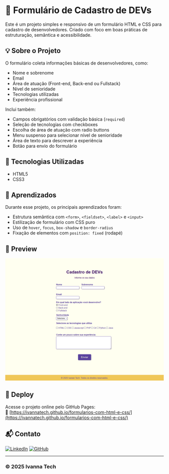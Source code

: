# 📝 Formulário de Cadastro de DEVs

Este é um projeto simples e responsivo de um formulário HTML e CSS para cadastro de desenvolvedores. Criado com foco em boas práticas de estruturação, semântica e acessibilidade.

## 💡 Sobre o Projeto

O formulário coleta informações básicas de desenvolvedores, como:

- Nome e sobrenome
- Email
- Área de atuação (Front-end, Back-end ou Fullstack)
- Nível de senioridade
- Tecnologias utilizadas
- Experiência profissional

Inclui também:

- Campos obrigatórios com validação básica (`required`)
- Seleção de tecnologias com checkboxes
- Escolha de área de atuação com radio buttons
- Menu suspenso para selecionar nível de senioridade
- Área de texto para descrever a experiência
- Botão para envio do formulário

## 🎯 Tecnologias Utilizadas

- HTML5
- CSS3

## 🧠 Aprendizados

Durante esse projeto, os principais aprendizados foram:

- Estrutura semântica com `<form>`, `<fieldset>`, `<label>` e `<input>`
- Estilização de formulário com CSS puro
- Uso de `hover`, `focus`, `box-shadow` e `border-radius`
- Fixação de elementos com `position: fixed` (rodapé)

## 📸 Preview

![Preview do formulário](/preview-img.png) 

## 🚀 Deploy

Acesse o projeto online pelo GitHub Pages:  
🔗 [https://ivannatech.github.io/formularios-com-html-e-css/](https://ivannatech.github.io/formularios-com-html-e-css/)

## 📬 Contato

[![LinkedIn](https://img.shields.io/badge/LinkedIn-Ivanna%20Almeida-blue?style=flat&logo=linkedin)](https://www.linkedin.com/in/ivanna-almeida/)
[![GitHub](https://img.shields.io/badge/GitHub-ivannatech-000?style=flat&logo=github)](https://github.com/ivannatech)

---

### © 2025 Ivanna Tech


